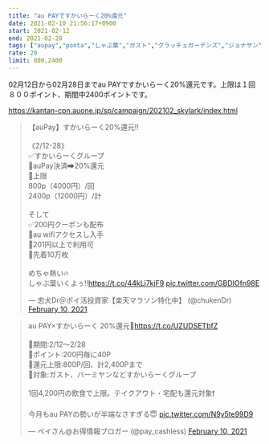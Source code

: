 ```yaml
---
title: "au PAYですかいらーく20%還元"
date: 2021-02-10 21:56:17+0900
start: 2021-02-12
end: 2021-02-28
tags: ["aupay","ponta","しゃぶ葉","ガスト","グラッチェガーデンズ","ジョナサン","バーミヤン","夢庵","藍屋"]
rate: 20
limit: 800,2400
---
```

02月12日から02月28日までau PAYですかいらーく20%還元です。上限は１回８００ポイント、期間中2400ポイントです。

https://kantan-cpn.auone.jp/sp/campaign/202102_skylark/index.html

<blockquote class="twitter-tweet"><p lang="ja" dir="ltr">【auPay】すかいらーく20%還元‼️<br><br>《2/12-28》<br>✅すかいらーくグループ<br>🔹auPay決済➡︎20%還元<br>🔹上限<br>800p（4000円）/回<br>2400p（12000円）/計<br><br>そして<br>✅200円クーポンも配布<br>🔹au wifiアクセスし入手<br>🔹201円以上で利用可<br>🔹先着10万枚<br><br>めちゃ熱い🔥<br>しゃぶ葉いくよぅ‼️<a href="https://t.co/44kLj7kjF9">https://t.co/44kLj7kjF9</a> <a href="https://t.co/GBDIOfn98E">pic.twitter.com/GBDIOfn98E</a></p>&mdash; 忠犬Dr＠ポイ活投資家【楽天マラソン特化中】 (@chukenDr) <a href="https://twitter.com/chukenDr/status/1359349666270244870?ref_src=twsrc%5Etfw">February 10, 2021</a></blockquote> <script async src="https://platform.twitter.com/widgets.js" charset="utf-8"></script>
<blockquote class="twitter-tweet"><p lang="ja" dir="ltr">au PAY×すかいらーく 20%還元🎉<a href="https://t.co/UZUDSETbfZ">https://t.co/UZUDSETbfZ</a><br><br>🔻期間:2/12〜2/28<br>🔻ポイント:200円毎に40P<br>🔻還元上限:800P/回、計2,400Pまで<br>🔻対象:ガスト、バーミヤンなどすかいらーくグループ<br><br>1回4,200円の飲食で上限。テイクアウト・宅配も還元対象❗️<br><br>今月もau PAYの勢いが半端なさすぎる😇 <a href="https://t.co/N9y5te99D9">pic.twitter.com/N9y5te99D9</a></p>&mdash; ペイさん@お得情報ブロガー (@pay_cashless) <a href="https://twitter.com/pay_cashless/status/1359359325941100544?ref_src=twsrc%5Etfw">February 10, 2021</a></blockquote> <script async src="https://platform.twitter.com/widgets.js" charset="utf-8"></script>

